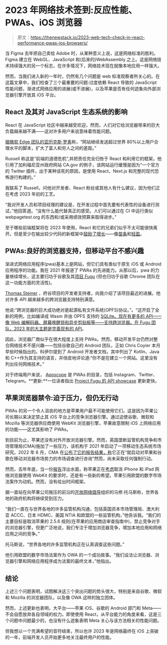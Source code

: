 # 2023 年网络技术签到:反应性能、PWAs、iOS 浏览器

> 原文：<https://thenewstack.io/2023-web-tech-check-in-react-performance-pwas-ios-browsers/>

当 Figma 去年把自己卖给 Adobe 时，从某种意义上说，这是网络标准的胜利。Figma 建立在 WebGL、JavaScript 和(后来的)WebAssembly 之上。这是网络技术持续强大的另一个标志，在许多情况下，网络技术现在就像本地应用一样强大。

然而，当我们进入新的一年时，仍然有几个问题是 web 标准观察者所关心的。在这篇文章中，我们检查了三个最重要的问题:过度依赖 React 导致的 JavaScript 性能问题，渐进式网络应用的进展(或不进展)，以及苹果是否有任何迹象向外部浏览器引擎开放其 iOS 平台。

## React 及其对 JavaScript 生态系统的影响

React 在 JavaScript 社区中越来越受欢迎，然而，人们对它给浏览器带来的巨大负载越来越不满——这对许多用户来说意味着性能问题。

[据微软 Edge 团队的亚历克斯·罗素](https://infrequently.org/2022/12/performance-baseline-2023/)称，“网站继续发送超过世界 80%以上用户合理水平的脚本，扩大了富人和穷人之间的差距。”

Russell 称这是“前端的道德危机”,并把责任完全归咎于 React 和利用它的框架。他引用了加利福尼亚州政府网站 CA.gov 的例子，该网站运行缓慢是因为“一个官方的 Twitter 插件，出于某种该死的原因，是使用 React、Next.js 和完整的现代恐怖游行构建的。”

我联系了 Russell，问他对开发者、React 粉丝或其他人有什么建议，因为他们正在考虑 2023 年初的工艺。

“我对开发人员和项目经理的建议是，在开发过程中首先要有代表性的设备进行测试，”他回答道。“没有什么能代替真正的感受。人们可以通过在 CI 中运行类似 webpagetest.org 的东西和/或采用绩效预算来取得进步。”

至于哪些前端框架将在 2023 年使用，React 和它的兄弟们似乎不太可能很快离开。但是至少在输出较少代码的新框架中[鼓励了增长](https://2022.stateofjs.com/en-US/libraries/front-end-frameworks/)——像[苗条](https://thenewstack.io/svelte-and-the-future-of-front-end-development/)和[轻盈](https://thenewstack.io/polymers-web-component-library-litelement-and-how-it-compares-to-react/)。

## PWAs:良好的浏览器支持，但移动平台不感兴趣

渐进式网络应用程序(pwa)基本上是网站，但它们具有类似于原生 iOS 或 Android 应用程序的功能。我在 2021 年报道了 PWAs 的先进能力。从那以后，pwa 的力量继续增长，这主要归功于谷歌及其[项目 Fugu](https://www.chromium.org/teams/web-capabilities-fugu/) (但也归功于谷歌 Chrome 团队在这一功能方面的灵活性)。

[Thomas Steiner](https://blog.tomayac.com/) ，府谷项目的开发者支持者，向我介绍了该项目最近的进展。他对许多 API 越来越多的跨浏览器支持特别满意。

他说:“跨浏览器的巨大成功绝对是起源私有文件系统(OPFS)协议。”。“这开启了全新的用例，比如编译成 Wasm 并由 OPFS 支持的 [SQLite。现在有更多的 API——像 Web 编解码器、屏幕唤醒锁和异步剪贴板等——支持跨浏览器。在 Fugu 团队，2023 年的大主题是](https://developer.chrome.com/blog/sqlite-wasm-in-the-browser-backed-by-the-origin-private-file-system/)[完善现有的 API](https://developer.chrome.com/blog/is-project-fugu-done/)。

因此，浏览器厂商似乎在很大程度上支持 PWAs。然而，移动开发平台仍然对整合网络技术不感兴趣——包括谷歌自己的 Android 团队，正如 Chris Coyier 本月早些时候指出的。科伊尔提到了 Android 开发者文档，其中列出了 Kotlin、Java 和 C++作为其支持的语言，并俏皮地评论道:“你不是在建立一个网站。这里没有列出任何网络技术。”

对于终端用户来说， [Appscope](https://appsco.pe/) 是 PWAs 的目录，包括 Instagram、Twitter、Telegram。**更新:**一位读者指出 [Project Fugu 的 API showcase](https://developer.chrome.com/blog/fugu-showcase/) 更新更快。

## 苹果浏览器禁令:迫于压力，但仍无行动

PWAs 的另一个令人沮丧的地方是苹果用户最不可能使用它们。这是因为苹果公司长期以来决定禁止其 iOS 平台上的竞争浏览器引擎。通过迫使谷歌、微软和 Mozilla 等浏览器供应商使用 WebKit 浏览器引擎，苹果故意限制 iOS 上网络应用的功能——这尤其影响了 PWAs。

到目前为止，苹果还没有对外开放浏览器引擎。然而，英国垄断监管机构竞争和市场管理局(CMA)施加了一些压力，该机构于 2021 年启动了一项移动生态系统市场研究。2022 年 6 月，CMA 在[公布了它的报告结果，称](https://www.gov.uk/government/news/cma-plans-market-investigation-into-mobile-browsers-and-cloud-gaming)它正在“就启动对苹果和谷歌在移动浏览器市场势力的市场调查进行咨询”然而，尚未采取任何强制行动。

然而，去年年底，当一份[报告](https://www.bloomberg.com/news/articles/2022-12-13/will-apple-allow-users-to-install-third-party-app-stores-sideload-in-europe#xj4y7vzkg)浮出水面，称苹果正在[考虑](https://www.macrumors.com/2022/12/14/apple-considering-non-webkit-iphone-browsers/)取消 iPhone 和 iPad 网络浏览器使用 WebKit 的要求时，还是有一些新的希望。苹果引用欧盟的数字市场法案作为动机。然而，没有给出时间框架。

据一直站在向苹果公司施压的前沿的[开放网络倡导](https://open-web-advocacy.org/)组织的马修·托马斯称，世界各地的政府机构将继续受到压力。

“我们一直在与世界各地的许多监管机构沟通，包括英国资本市场管理局、澳大利亚 ACCC、日本 HDMC、美国 NTIA 和欧盟的一些监管机构，”他告诉我。“我们的主要目标是取消苹果的 2.5.6 规则(在苹果的应用商店审查指南中)，禁止竞争对手的浏览器引擎，但更广泛地说，我们专注于增加浏览器竞争，增加本地应用和网络应用之间的竞争。”

托马斯说，“世界各地的许多监管机构正在认真调查这些问题。”

他引用欧盟的数字市场法案作为 OWA 的一个成功故事。“我们设法让浏览器、浏览器引擎和网络应用程序成为法案的最终文本，”他指出。

## 结论

上述三个问题表明，试图解决这三个突出问题的势头很大，特别是来自谷歌、微软和 Mozilla 的浏览器团队，以及像 OWA 这样的独立团体。

然而，上述更新也表明，大平台——苹果 iOS、谷歌的 Android 部门和 Meta——不会自愿放弃各自领域的权力。即使使用 React，从平台能力的角度来看，这是三个问题中问题最少的，也没有什么迹象表明 Meta 关心与该方法相关的性能问题。

但我想以一个充满希望的音符结束，所以也许 2023 年是网络最终在 iOS 上突破的一年，前端开发人员开始更多地关注最终用户的性能。

<svg xmlns:xlink="http://www.w3.org/1999/xlink" viewBox="0 0 68 31" version="1.1"><title>Group</title> <desc>Created with Sketch.</desc></svg>